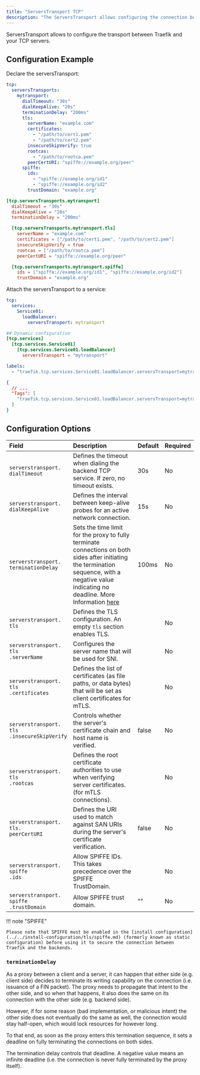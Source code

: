 ```yaml
---
title: "ServersTransport TCP"
description: "The ServersTransport allows configuring the connection between Traefik and the TCP servers in Kubernetes."
---
```


ServersTransport allows to configure the transport between Traefik and your TCP servers.

## Configuration Example

Declare the serversTransport:

```yaml tab="Structured (YAML)"
tcp:
  serversTransports:
    mytransport:
      dialTimeout: "30s"
      dialKeepAlive: "20s"
      terminationDelay: "200ms"
      tls:
        serverName: "example.com"
        certificates:
          - "/path/to/cert1.pem"
          - "/path/to/cert2.pem"
        insecureSkipVerify: true
        rootcas:
          - "/path/to/rootca.pem"
        peerCertURI: "spiffe://example.org/peer"
      spiffe:
        ids:
          - "spiffe://example.org/id1"
          - "spiffe://example.org/id2"
        trustDomain: "example.org"
```

```toml tab="Structured (TOML)"
[tcp.serversTransports.mytransport]
  dialTimeout = "30s"
  dialKeepAlive = "20s"
  terminationDelay = "200ms"

  [tcp.serversTransports.mytransport.tls]
    serverName = "example.com"
    certificates = ["/path/to/cert1.pem", "/path/to/cert2.pem"]
    insecureSkipVerify = true
    rootcas = ["/path/to/rootca.pem"]
    peerCertURI = "spiffe://example.org/peer"

  [tcp.serversTransports.mytransport.spiffe]
    ids = ["spiffe://example.org/id1", "spiffe://example.org/id2"]
    trustDomain = "example.org"
```

Attach the serversTransport to a service:

```yaml tab="Structured (YAML)"
tcp:
  services:
    Service01:
      loadBalancer:
        serversTransport: mytransport
```

```toml tab="Structured(TOML)"
## Dynamic configuration
[tcp.services]
  [tcp.services.Service01]
    [tcp.services.Service01.loadBalancer]
      serversTransport = "mytransport"
```

```yaml tab="Labels"
labels:
  - "traefik.tcp.services.Service01.loadBalancer.serversTransport=mytransport"
```

```json tab="Tags"
{
  // ...
  "Tags": [
    "traefik.tcp.services.Service01.loadBalancer.serversTransport=mytransport"
  ]
}
```

## Configuration Options

| Field | Description                                               | Default              | Required |
|:------|:----------------------------------------------------------|:---------------------|:---------|
| `serverstransport.`<br />`dialTimeout` | Defines the timeout when dialing the backend TCP service. If zero, no timeout exists.  | 30s | No |
| `serverstransport.`<br />`dialKeepAlive` | Defines the interval between keep-alive probes for an active network connection.  | 15s | No |
| `serverstransport.`<br />`terminationDelay` | Sets the time limit for the proxy to fully terminate connections on both sides after initiating the termination sequence, with a negative value indicating no deadline. More Information [here](#terminationdelay) | 100ms | No |
| `serverstransport.`<br />`tls` | Defines the TLS configuration. An empty `tls` section enables TLS. |  | No |
| `serverstransport.`<br />`tls`<br />`.serverName` | Configures the server name that will be used for SNI. |  | No |
| `serverstransport.`<br />`tls`<br />`.certificates` | Defines the list of certificates (as file paths, or data bytes) that will be set as client certificates for mTLS. |  | No |
| `serverstransport.`<br />`tls`<br />`.insecureSkipVerify` | Controls whether the server's certificate chain and host name is verified. | false  | No |
| `serverstransport.`<br />`tls`<br />`.rootcas` | Defines the root certificate authorities to use when verifying server certificates. (for mTLS connections). |  | No |
| `serverstransport.`<br />`tls.`<br />`peerCertURI` | Defines the URI used to match against SAN URIs during the server's certificate verification.  | false | No |
| `serverstransport.`<br />`spiffe`<br />`.ids` | Allow SPIFFE IDs.<br />This takes precedence over the SPIFFE TrustDomain. |  | No |
| `serverstransport.`<br />`spiffe`<br />`.trustDomain` | Allow SPIFFE trust domain. | ""  | No |

!!! note "SPIFFE"

    Please note that SPIFFE must be enabled in the [install configuration](../../install-configuration/tls/spiffe.md) (formerly known as static configuration) before using it to secure the connection between Traefik and the backends.

### `terminationDelay`

As a proxy between a client and a server, it can happen that either side (e.g. client side) decides to terminate its writing capability on the connection (i.e. issuance of a FIN packet).
The proxy needs to propagate that intent to the other side, and so when that happens, it also does the same on its connection with the other side (e.g. backend side).

However, if for some reason (bad implementation, or malicious intent) the other side does not eventually do the same as well,
the connection would stay half-open, which would lock resources for however long.

To that end, as soon as the proxy enters this termination sequence, it sets a deadline on fully terminating the connections on both sides.

The termination delay controls that deadline.
A negative value means an infinite deadline (i.e. the connection is never fully terminated by the proxy itself).
